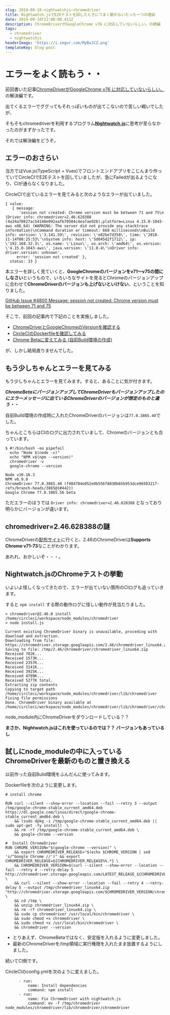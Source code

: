 ```yaml
---
slug: 2019-09-10-nightwatchjs-chromedriver
title: Nightwatch.jsでE2Eテストを回したときにうまく動かないたった一つの理由
date: 2019-09-10T13:00:00.411Z
description: ChromeDriverがGoogleChrome v76 に対応していないらしい。の続編
tags:
  - chromedriver
  - nightwatchjs
headerImage: 'https://i.imgur.com/MyBxJCZ.png'
templateKey: blog-post
---
```

# エラーをよく読もう・・

前回書いた記事[ChromeDriverがGoogleChrome v76 に対応していないらしい。](https://blog.tubone-project24.xyz/2019-09-03-chromedriver)の解決編です。

出てくるエラーでググってもそれっぽいものが出てこないので苦しい戦いでしたが、

そもそもchromedriverを利用するプログラム[**Nightwatch.js**](https://nightwatchjs.org/)に思考が至らなかったのがまずかったです。

それでは解決編をどうぞ。

## エラーのおさらい

当方ではVue.js(TypeScript + Vuex)でフロントエンドアプリをこじんまり作っていてCircleCIでE2Eテストを回していましたが、急にFailedが出るようになり、CIが通らなくなりました。

CircleCIで出ているエラーを見てみると次のようなエラーが出ていました。

```
{ value:
   { message:
      'session not created: Chrome version must be between 71 and 75\n  (Driver info: chromedriver=2.46.628388 (4a34a70827ac54148e092aafb70504c4ea7ae926),platform=Linux 4.15.0-1043-aws x86_64) (WARNING: The server did not provide any stacktrace information)\nCommand duration or timeout: 668 milliseconds\nBuild info: version: \'3.141.59\', revision: \'e82be7d358\', time: \'2018-11-14T08:25:53\'\nSystem info: host: \'5d045d2f1712\', ip: \'192.168.32.3\', os.name: \'Linux\', os.arch: \'amd64\', os.version: \'4.15.0-1043-aws\', java.version: \'11.0.4\'\nDriver info: driver.version: unknown',
     error: 'session not created' },
  status: 33 }
```

本エラーを詳しく見ていくと、**GoogleChromeのバージョンをv71～v75の間にしなさい**というもので、いろいろなサイトを見るとChromeのバージョンアップに合わせて**ChromeDriverのバージョンも上げないといけない**、ということを知りました。

[GitHub Issue #4800 Message: session not created: Chrome version must be between 71 and 75](https://github.com/timgrossmann/InstaPy/issues/4800)

そこで、前回の記事内で下記のことを実施しました。

- [ChromeDriverとGoogleChromeのVersionを確認する](https://blog.tubone-project24.xyz/2019-09-03-chromedriver#chromedriver%E3%81%A8googlechrome%E3%81%AEversion%E3%82%92%E7%A2%BA%E8%AA%8D%E3%81%99%E3%82%8B)
- [CircleCIのDockerfileを確認してみる](https://blog.tubone-project24.xyz/2019-09-03-chromedriver#circleciのdockerfileを確認してみる)
- [Chrome Betaに変えてみる (自前Build環境の作成)](https://blog.tubone-project24.xyz/2019-09-03-chromedriver#chrome-beta%E3%81%AB%E5%A4%89%E3%81%88%E3%81%A6%E3%81%BF%E3%82%8B)

が、しかし結局直りませんでした。

## もう少しちゃんとエラーを見てみる

もう少しちゃんとエラーを見てみます。すると、あることに気が付きます。

***ChromeBetaにバージョンアップしてChromeDriverもバージョンアップしたのにエラーメッセージに出ているChromeDriverのバージョンが想定のものと違う・・***

自前Build環境の作成時に入れたChromeDriverのバージョンは`77.0.3865.40`でした。

ちゃんとこちらはCIのログに出力されていまして、Chromeのバージョンとも合っています。

```bash{numberLines: 1}{9, 10}
$ #!/bin/bash -eo pipefail
  echo "Node $(node -v)"
  echo "NPM v$(npm --version)"
  chromedriver -v
  google-chrome --version

Node v10.16.3
NPM v6.9.0
ChromeDriver 77.0.3865.40 (f484704e052e0b556f8030b65b953dce96503217-refs/branch-heads/3865@{#442})
Google Chrome 77.0.3865.56 beta
```

ただエラーのほうでは `Driver info: chromedriver=2.46.628388` となっており明らかにバージョンが違います。

## chromedriver=2.46.628388の謎

ChromeDriverの[配布サイト](https://chromedriver.chromium.org/downloads)に行くと、2.46のChromeDriverは**Supports Chrome v71-73**なことがわかります。

あれれ、おかしいぞ・・・。

## Nightwatch.jsのChromeテストの挙動

いよいよ怪しくなってきたので、エラーが出ていない箇所のCIログも追っていきます。

すると `npm install` する際の動作ログに怪しい動作が見当たりました。

```
> chromedriver@2.46.0 install /home/circleci/workspace/node_modules/chromedriver
> node install.js

Current existing ChromeDriver binary is unavailable, proceding with download and extraction.
Downloading from file:  https://chromedriver.storage.googleapis.com/2.46/chromedriver_linux64.zip
Saving to file: /tmp/2.46/chromedriver/chromedriver_linux64.zip
Received 782K...
Received 1573K...
Received 2357K...
Received 3141K...
Received 3925K...
Received 4709K...
Received 5277K total.
Extracting zip contents
Copying to target path /home/circleci/workspace/node_modules/chromedriver/lib/chromedriver
Fixing file permissions
Done. ChromeDriver binary available at /home/circleci/workspace/node_modules/chromedriver/lib/chromedriver/chromedriver
```

node_module内にChromeDriverをダウンロードしている？？

**まさか、Nightwatch.jsはこれを使っているのでは？？ バージョンもあっているし**

## 試しにnode_moduleの中に入っているChromeDriverを最新のものと置き換える

以前作った自前Bulid環境をふんだんに使ってみます。

Dockerfileを次のように変更します。


```dockerfile{numberLines: 1}{3, 16, 17}
# install chrome

RUN curl --silent --show-error --location --fail --retry 3 --output /tmp/google-chrome-stable_current_amd64.deb https://dl.google.com/linux/direct/google-chrome-stable_current_amd64.deb \
    && (sudo dpkg -i /tmp/google-chrome-stable_current_amd64.deb || sudo apt-get -fy install)  \
    && rm -rf /tmp/google-chrome-stable_current_amd64.deb \
    && google-chrome --version

#  Install ChromeDriver
RUN CHROME_VERSION="$(google-chrome --version)" \
    && export CHROMEDRIVER_RELEASE="$(echo $CHROME_VERSION | sed 's/^Google Chrome //')" && export CHROMEDRIVER_RELEASE=${CHROMEDRIVER_RELEASE%%.*} \
    && CHROMEDRIVER_VERSION=$(curl --silent --show-error --location --fail --retry 4 --retry-delay 5 http://chromedriver.storage.googleapis.com/LATEST_RELEASE_${CHROMEDRIVER_RELEASE}) \
    && curl --silent --show-error --location --fail --retry 4 --retry-delay 5 --output /tmp/chromedriver_linux64.zip "http://chromedriver.storage.googleapis.com/$CHROMEDRIVER_VERSION/chromedriver_linux64.zip" \
    && cd /tmp \
    && unzip chromedriver_linux64.zip \
    && rm -rf chromedriver_linux64.zip \
    && sudo cp chromedriver /usr/local/bin/chromedriver \
    && sudo chmod +x chromedriver \
    && sudo chmod +x /usr/local/bin/chromedriver \
    && chromedriver --version
```

- とりあえず、ChromeBetaではなく、安定版を入れるように変更しました。
- 最新のChromeDriverを/tmp領域に実行権限を入れたまま放置するようにしました。

続いてCI側です。

CircleCIのconfig.ymlを次のように変えました。

```yaml{numberLines: 1}{4, 5, 6}
      - run:
          name: Install dependencies
          command: npm install
      - run:
          name: Fix ChromeDriver with nightwatch.js
          command: mv -f /tmp/chromedriver node_modules/chromedriver/lib/chromedriver/chromedriver
```


